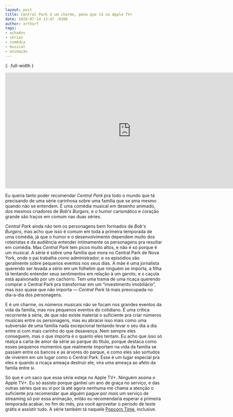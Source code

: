 ```yaml
---
layout: post
title: Central Park é um charme, pena que tá na Apple TV+
date: 2020-07-14 13:47 -0300
author: arthurf
tags:
- achados
- séries
- comédia
- musical
- animação
---
```

{: .full-width }
<iframe width="806" height="373" src="https://www.youtube.com/embed/80406ua_ERo" frameborder="0" allow="accelerometer; autoplay; encrypted-media; gyroscope; picture-in-picture" allowfullscreen></iframe>

Eu queria tanto poder recomendar _Central Park_ pra todo o mundo que tá precisando de uma série carinhosa sobre uma família que se ama mesmo quando não se entendem. É uma comédia musical em desenho animado, dos mesmos criadores de _Bob's Burgers_, e o humor carismático e coração grande são traços em comum nas duas séries.

_Central Park_ ainda não tem os personagens bem formados de _Bob's Burgers_, mas acho que isso é comum em toda a primeira temporada de uma comédia, já que o humor e o desenvolvimento dependem muito dos roteiristas e da audiência entender intimamente os personagens pra resultar em comédia. Mas _Central Park_ tem picos muito altos, e não é só porque é um musical. A série é sobre uma família que mora no Central Park de Nova York, onde o pai trabalha como administrador, e os episódios são geralmente sobre pequenos eventos nos seus dias. A mãe é uma jornalista querendo ser levada a sério em um folhetim que ninguém se importa, a filha tá tentando entender seus sentimentos em relação à um garoto; e o caçula está apaixonado por um cachorro. Tem uma trama de uma ricaça querendo comprar o Central Park pra transformar em um “investimento imobiliário”, mas isso quase que não importa — _Central Park_ tá mais preocupada no dia-a-dia dos personagens.

E é um charme, os números musicais não se focam nos grandes eventos da vida da família, mas nos pequenos eventos do cotidiano. É uma crítica recorrente à série, de que não existe material o suficiente pra criar números musicais entre os personagens, mas eu abracei isso mais como uma subversão de uma família nada excepcional tentando levar o seu dia a dia entre si com mais carinho do que desavença. Nem sempre eles conseguem, mas o que importa é o quanto eles tentam. Eu acho que isso só realça a carta de amor da série ao parque do título, porque destaca como esses pequenos momentos que realmente importam na vida da família se passam entre os bancos e as árvores do parque, e como eles são sortudos de viverem em um lugar como o Central Park. Esse é um lugar especial pra eles e quando a ricaça ameaça destruir ele, vira uma ameaça ao afeto da famíla entre si.

Só que é um saco que essa série esteja no Apple TV+. Ninguém assina o Apple TV+. Eu só assisto porque ganhei um ano de graça no serviço, e das outras séries que eu vi por lá até agora nenhuma me chama a atenção o suficiente pra recomendar que alguém pague por _mais_ um serviço de streaming só por essa animação, então eu recomendaria esperar a primeira temporada acabar, no fim do mês, pra você aproveitar o período de teste grátis e assistir tudo. A série também tá naquele [Popcorn Time](https://popcorntime.app/), inclusive.
